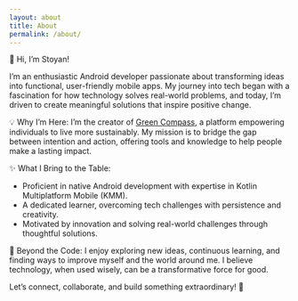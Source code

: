 ```yaml
---
layout: about
title: About
permalink: /about/
---
```


👋 Hi, I’m Stoyan!

I’m an enthusiastic Android developer passionate about transforming ideas into functional, user-friendly mobile apps. My journey into tech began with a fascination for how technology solves real-world problems, and today, I’m driven to create meaningful solutions that inspire positive change.

💡 Why I’m Here:
I’m the creator of [Green Compass](https://play.google.com/store/apps/details?id=com.act4zero.greencompass.android), a platform empowering individuals to live more sustainably. My mission is to bridge the gap between intention and action, offering tools and knowledge to help people make a lasting impact.

✨ What I Bring to the Table:

* Proficient in native Android development with expertise in Kotlin Multiplatform Mobile (KMM).
* A dedicated learner, overcoming tech challenges with persistence and creativity.
* Motivated by innovation and solving real-world challenges through thoughtful solutions.

🌱 Beyond the Code:
I enjoy exploring new ideas, continuous learning, and finding ways to improve myself and the world around me. I believe technology, when used wisely, can be a transformative force for good.

Let’s connect, collaborate, and build something extraordinary! 🚀
